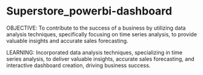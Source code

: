 # Superstore_powerbi-dashboard
OBJECTIVE:
To contribute to the success of a business by utilizing data analysis techniques, specifically focusing on time series analysis, to provide valuable insights and accurate sales forecasting.

LEARNING:
Incorporated data analysis techniques, specializing in time series analysis, to deliver valuable insights, accurate sales forecasting, and interactive dashboard creation, driving business success.
